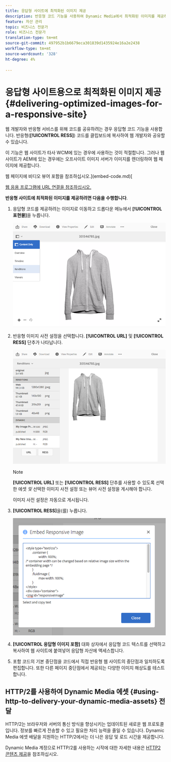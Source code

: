 ```yaml
---
title: 응답형 사이트에 최적화된 이미지 제공
description: 반응형 코드 기능을 사용하여 Dynamic Media에서 최적화된 이미지를 제공하는 방법을 살펴봅니다.
feature: 자산 관리
topic: 비즈니스 전문가
role: 비즈니스 전문가
translation-type: tm+mt
source-git-commit: 497952b1b6679eca301839d1435924e16a2e2438
workflow-type: tm+mt
source-wordcount: '328'
ht-degree: 4%

---
```



# 응답형 사이트용으로 최적화된 이미지 제공 {#delivering-optimized-images-for-a-responsive-site}

웹 개발자와 반응형 서비스를 위해 코드를 공유하려는 경우 응답형 코드 기능을 사용합니다. 반응형(**[!UICONTROL RESS]**) 코드를 클립보드에 복사하여 웹 개발자와 공유할 수 있습니다.

이 기능은 웹 사이트가 타사 WCM에 있는 경우에 사용하는 것이 적절합니다. 그러나 웹 사이트가 AEM에 있는 경우에는 오프사이트 이미지 서버가 이미지를 렌더링하여 웹 페이지에 제공합니다.

웹 페이지에 비디오 뷰어 포함을 참조하십시오.](embed-code.md)[

[웹 응용 프로그램에 URL 연결을 참조하십시오.](linking-urls-to-yourwebapplication.md)

**반응형 사이트에 최적화된 이미지를 제공하려면 다음을 수행합니다**.

1. 응답형 코드를 제공하려는 이미지로 이동하고 드롭다운 메뉴에서 **[!UICONTROL 표현물]**&#x200B;을 누릅니다.

   ![chlimage_1-408](assets/chlimage_1-408.png)

1. 반응형 이미지 사전 설정을 선택합니다. **[!UICONTROL URL]** 및 **[!UICONTROL RESS]** 단추가 나타납니다.

   ![chlimage_1-409](assets/chlimage_1-409.png)

   >[!NOTE]
   >
   >**[!UICONTROL URL]** 또는 **[!UICONTROL RESS]** 단추를 사용할 수 있도록 선택한 에셋 *및* 선택한 이미지 사전 설정 또는 뷰어 사전 설정을 게시해야 합니다.
   >
   >이미지 사전 설정은 자동으로 게시됩니다.

1. **[!UICONTROL RESS]**&#x200B;을(를) 누릅니다.

   ![chlimage_1-410](assets/chlimage_1-410.png)

1. **[!UICONTROL 응답형 이미지 포함]** 대화 상자에서 응답형 코드 텍스트를 선택하고 복사하여 웹 사이트에 붙여넣어 응답형 자산에 액세스합니다.
1. 포함 코드의 기본 중단점을 코드에서 직접 반응형 웹 사이트의 중단점과 일치하도록 편집합니다. 또한 다른 페이지 중단점에서 제공되는 다양한 이미지 해상도를 테스트합니다.

## HTTP/2를 사용하여 Dynamic Media 에셋 {#using-http-to-delivery-your-dynamic-media-assets} 전달

HTTP/2는 브라우저와 서버의 통신 방식을 향상시키는 업데이트된 새로운 웹 프로토콜입니다. 정보를 빠르게 전송할 수 있고 필요한 처리 능력을 줄일 수 있습니다. Dynamic Media 에셋 배달을 지원하는 HTTP/2에서는 더 나은 응답 및 로드 시간을 제공합니다.

Dynamic Media 계정으로 HTTP/2를 사용하는 시작에 대한 자세한 내용은 [HTTP2 콘텐츠 제공](http2faq.md)을 참조하십시오.
